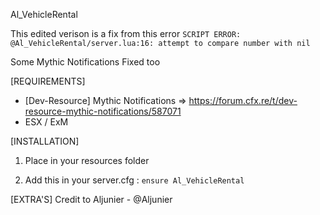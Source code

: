Al_VehicleRental

This edited verison is a fix from this error
``SCRIPT ERROR: @Al_VehicleRental/server.lua:16: attempt to compare number with nil``

Some Mythic Notifications Fixed too

[REQUIREMENTS]
 
  * [Dev-Resource] Mythic Notifications  => https://forum.cfx.re/t/dev-resource-mythic-notifications/587071
  * ESX / ExM
  
[INSTALLATION]

1) Place in your resources folder

2) Add this in your server.cfg :
``ensure Al_VehicleRental``


[EXTRA'S]
Credit to Aljunier - @Aljunier
